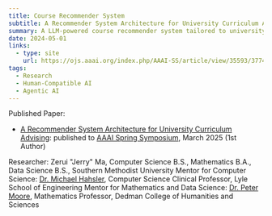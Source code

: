 ```yaml
---
title: Course Recommender System
subtitle: A Recommender System Architecture for University Curriculum Advising
summary: A LLM-powered course recommender system tailored to university curriculum requirements, prerequisites, and student preferences, optimizing course selection and streamlining degree path exploration.
date: 2024-05-01
links:
  - type: site
    url: https://ojs.aaai.org/index.php/AAAI-SS/article/view/35593/37748
tags:
  - Research
  - Human-Compatible AI
  - Agentic AI
---
```


Published Paper:
* [A Recommender System Architecture for University Curriculum Advising](https://ojs.aaai.org/index.php/AAAI-SS/article/view/35593): published to [AAAI Spring Symposium](https://aaai.org/conference/spring-symposia/sss25/), March 2025 (1st Author)

Researcher: Zerui "Jerry" Ma, Computer Science B.S., Mathematics B.A., Data Science B.S., Southern Methodist University
Mentor for Computer Science: [Dr. Michael Hahsler](https://michael.hahsler.net/), Computer Science Clinical Professor, Lyle School of Engineering
Mentor for Mathematics and Data Science: [Dr. Peter Moore](https://people.smu.edu/pmoore/), Mathematics Professor, Dedman College of Humanities and Sciences

